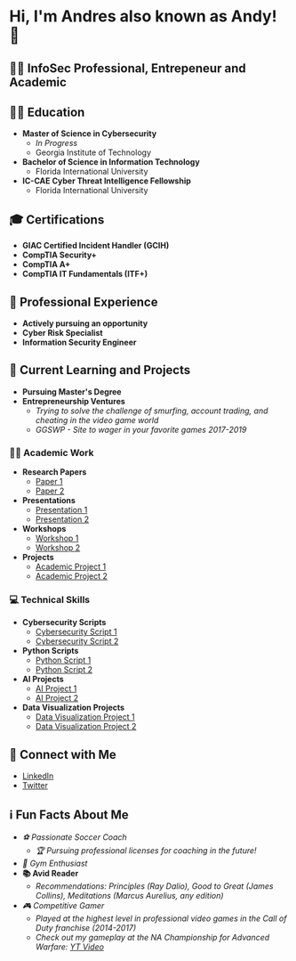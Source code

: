 <h1>Hi, I'm Andres also known as Andy! 👋 </h1>

<h2>👨‍💻 InfoSec Professional, Entrepeneur and Academic </h2>

## 👨‍🎓 Education
- **Master of Science in Cybersecurity**
  - *In Progress*
  - Georgia Institute of Technology
- **Bachelor of Science in Information Technology**
  - Florida International University
- **IC-CAE Cyber Threat Intelligence Fellowship**
  - Florida International University

## 🎓 Certifications
- **GIAC Certified Incident Handler (GCIH)**
- **CompTIA Security+**
- **CompTIA A+**
- **CompTIA IT Fundamentals (ITF+)**

## 💼 Professional Experience
- **Actively pursuing an opportunity** 
- **Cyber Risk Specialist** 
- **Information Security Engineer**

## 🌱 Current Learning and Projects
- **Pursuing Master's Degree** 
- **Entrepreneurship Ventures**
  - *Trying to solve the challenge of smurfing, account trading, and cheating in the video game world*
  - *GGSWP - Site to wager in your favorite games 2017-2019*

### 👨‍🎓 Academic Work
- **Research Papers**
  - [Paper 1](link-to-paper1)
  - [Paper 2](link-to-paper2)
- **Presentations**
  - [Presentation 1](link-to-presentation1)
  - [Presentation 2](link-to-presentation2)
- **Workshops**
  - [Workshop 1](link-to-workshop1)
  - [Workshop 2](link-to-workshop2)
- **Projects**
  - [Academic Project 1](link-to-academic-project1)
  - [Academic Project 2](link-to-academic-project2)

### 💻 Technical Skills
- **Cybersecurity Scripts**
  - [Cybersecurity Script 1](link-to-script1)
  - [Cybersecurity Script 2](link-to-script2)
- **Python Scripts**
  - [Python Script 1](link-to-python-script1)
  - [Python Script 2](link-to-python-script2)
- **AI Projects**
  - [AI Project 1](link-to-ai-project1)
  - [AI Project 2](link-to-ai-project2)
- **Data Visualization Projects**
  - [Data Visualization Project 1](link-to-dataviz-project1)
  - [Data Visualization Project 2](link-to-dataviz-project2)

## 🔗 Connect with Me
- [LinkedIn](https://www.linkedin.com/in/andres-alvarez-92a931145/)
- [Twitter](https://twitter.com/TheRealPapiAndy)

## ℹ️ Fun Facts About Me
- *⚽ Passionate Soccer Coach*
  - *🏆 Pursuing professional licenses for coaching in the future!*
- *💪 Gym Enthusiast*
- **📚 Avid Reader**
  - *Recommendations: Principles (Ray Dalio), Good to Great (James Collins), Meditations (Marcus Aurelius, any edition)*
- *🎮 Competitive Gamer*
  - *Played at the highest level in professional video games in the Call of Duty franchise (2014-2017)*
  - *Check out my gameplay at the NA Championship for Advanced Warfare: [YT Video](https://www.youtube.com/watch?v=ewTRlgSEv7w)*
